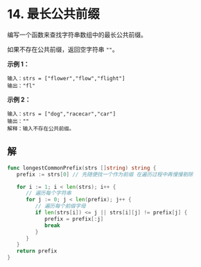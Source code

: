 # 14. 最长公共前缀

编写一个函数来查找字符串数组中的最长公共前缀。

如果不存在公共前缀，返回空字符串 `""`。

**示例 1：**

```
输入：strs = ["flower","flow","flight"]
输出："fl"
```

**示例 2：**

```
输入：strs = ["dog","racecar","car"]
输出：""
解释：输入不存在公共前缀。
```

## 解

```go
func longestCommonPrefix(strs []string) string {
   prefix := strs[0] // 先随便找一个作为前缀 在遍历过程中再慢慢剔除

   for i := 1; i < len(strs); i++ {
      // 遍历每个字符串
      for j := 0; j < len(prefix); j++ {
         // 遍历每个前缀字母
         if len(strs[i]) <= j || strs[i][j] != prefix[j] {
            prefix = prefix[:j]
            break
         }
      }
   }
   return prefix
}
```